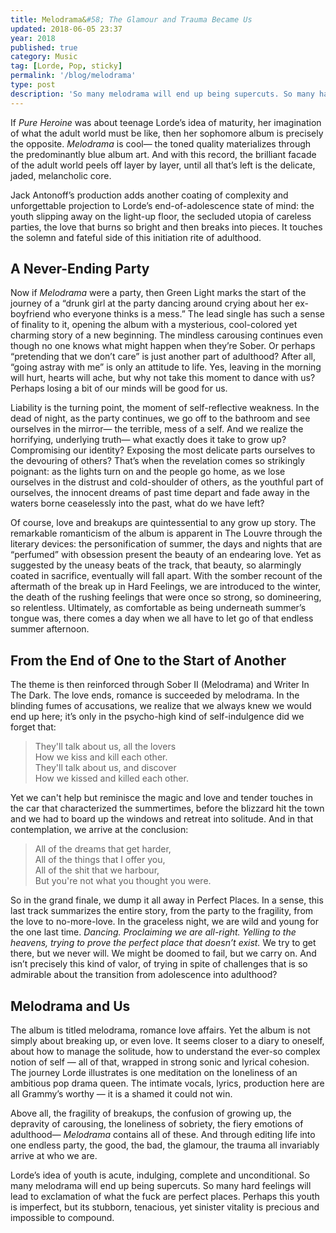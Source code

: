 ```yaml
---
title: Melodrama&#58; The Glamour and Trauma Became Us
updated: 2018-06-05 23:37
year: 2018
published: true
category: Music
tag: [Lorde, Pop, sticky]
permalink: '/blog/melodrama'
type: post
description: 'So many melodrama will end up being supercuts. So many hard feelings will lead to exclamation of what the fuck are perfect places. Perhaps this youth is imperfect, but its stubborn, tenacious, yet sinister vitality is precious and impossible to compound.'
---
```


If _Pure Heroine_ was about teenage Lorde’s idea of maturity, her imagination of what the adult world must be like, then her sophomore album is precisely the opposite. _Melodrama_ is cool— the toned quality materializes through the predominantly blue album art. And with this record, the brilliant facade of the adult world peels off layer by layer, until all that’s left is the delicate, jaded, melancholic core.

Jack Antonoff’s production adds another coating of complexity and unforgettable projection to Lorde’s end-of-adolescence state of mind: the youth slipping away on the light-up floor, the secluded utopia of careless parties, the love that burns so bright and then breaks into pieces. It touches the solemn and fateful side of this initiation rite of adulthood.

## A Never-Ending Party

Now if _Melodrama_ were a party, then Green Light marks the start of the journey of a “drunk girl at the party dancing around crying about her ex-boyfriend who everyone thinks is a mess.” The lead single has such a sense of finality to it, opening the album with a mysterious, cool-colored yet charming story of a new beginning. The mindless carousing continues even though no one knows what might happen when they’re Sober. Or perhaps “pretending that we don’t care” is just another part of adulthood? After all, “going astray with me” is only an attitude to life. Yes, leaving in the morning will hurt, hearts will ache, but why not take this moment to dance with us? Perhaps losing a bit of our minds will be good for us.

Liability is the turning point, the moment of self-reflective weakness. In the dead of night, as the party continues, we go off to the bathroom and see ourselves in the mirror— the terrible, mess of a self. And we realize the horrifying, underlying truth— what exactly does it take to grow up? Compromising our identity? Exposing the most delicate parts ourselves to the devouring of others? That’s when the revelation comes so strikingly poignant: as the lights turn on and the people go home, as we lose ourselves in the distrust and cold-shoulder of others, as the youthful part of ourselves, the innocent dreams of past time depart and fade away in the waters borne ceaselessly into the past, what do we have left?

Of course, love and breakups are quintessential to any grow up story. The remarkable romanticism of the album is apparent in The Louvre through the literary devices: the personification of summer, the days and nights that are “perfumed” with obsession present the beauty of an endearing love. Yet as suggested by the uneasy beats of the track, that beauty, so alarmingly coated in sacrifice, eventually will fall apart. With the somber recount of the aftermath of the break up in Hard Feelings, we are introduced to the winter, the death of the rushing feelings that were once so strong, so domineering, so relentless. Ultimately, as comfortable as being underneath summer’s tongue was, there comes a day when we all have to let go of that endless summer afternoon.

## From the End of One to the Start of Another

The theme is then reinforced through Sober II (Melodrama) and Writer In The Dark. The love ends, romance is succeeded by melodrama. In the blinding fumes of accusations, we realize that we always knew we would end up here; it’s only in the psycho-high kind of self-indulgence did we forget that:

> They'll talk about us, all the lovers  
> How we kiss and kill each other.  
> They'll talk about us, and discover  
> How we kissed and killed each other.

Yet we can't help but reminisce the magic and love and tender touches in the car that characterized the summertimes, before the blizzard hit the town and we had to board up the windows and retreat into solitude. And in that contemplation, we arrive at the conclusion:

> All of the dreams that get harder,  
> All of the things that I offer you,  
> All of the shit that we harbour,  
> But you're not what you thought you were.

So in the grand finale, we dump it all away in Perfect Places. In a sense, this last track summarizes the entire story, from the party to the fragility, from the love to no-more-love. In the graceless night, we are wild and young for the one last time. _Dancing. Proclaiming we are all-right. Yelling to the heavens, trying to prove the perfect place that doesn’t exist._ We try to get there, but we never will. We might be doomed to fail, but we carry on. And isn’t precisely this kind of valor, of trying in spite of challenges that is so admirable about the transition from adolescence into adulthood?

## Melodrama and Us

The album is titled melodrama, romance love affairs. Yet the album is not simply about breaking up, or even love. It seems closer to a diary to oneself, about how to manage the solitude, how to understand the ever-so complex notion of self — all of that, wrapped in strong sonic and lyrical cohesion. The journey Lorde illustrates is one meditation on the loneliness of an ambitious pop drama queen. The intimate vocals, lyrics, production here are all Grammy’s worthy — it is a shamed it could not win.

Above all, the fragility of breakups, the confusion of growing up, the depravity of carousing, the loneliness of sobriety, the fiery emotions of adulthood— _Melodrama_ contains all of these. And through editing life into one endless party, the good, the bad, the glamour, the trauma all invariably arrive at who we are.

Lorde’s idea of youth is acute, indulging, complete and unconditional. So many melodrama will end up being supercuts. So many hard feelings will lead to exclamation of what the fuck are perfect places. Perhaps this youth is imperfect, but its stubborn, tenacious, yet sinister vitality is precious and impossible to compound.
